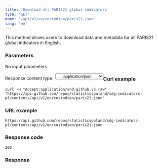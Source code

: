 ```yaml
---
title: 'Download all PARIS21 global indicators'
type: 'GET'
name: '/api/v1/en/custodian/paris21.json'
lang: 'en'
---
```


This method allows users to download data and metadata for all PARIS21 global indicators in English.

### Parameters

<p>No input parameters</p>

<p style='float:left;margin-top: 7px;'>Response content type</p>
<select style='float:left;padding: 0px 15px;width: 155px;margin-left: 10px;text-align-last: center;'>
  <option>application/json</option>
</select>

<div id='example1'>

<h3 id="przykładowy-curl">Curl example</h3>

<p><code class="highlighter-rouge">curl -H "Accept:application/vnd.github.v3.raw" "https://api.github.com/repos/statisticspoland/sdg-indicators-pl/contents/api/v1/en/custodian/paris21.json"</code></p>

<h3 id="przykładowy-url">URL example</h3>

<p><code class="highlighter-rouge">https://api.github.com/repos/statisticspoland/sdg-indicators-pl/contents/api/v1/en/custodian/paris21.json</code></p>

<h3 id="przykładowy-kod-odpowiedzi">Response code</h3>

<p><code class="highlighter-rouge">200</code></p>

<h3 id="przykładowa-odpowiedź">Response</h3>

<p><code class="highlighter-rouge" id="show-data-en-paris21">
</code></p>

</div>

<script>

$.getJSON('http://sdg.gov.pl/api/v1/en/custodian/paris21.json', function(data) {
    $('#show-data-en-paris21').html(JSON.stringify(data, null, 2));
});

</script>
